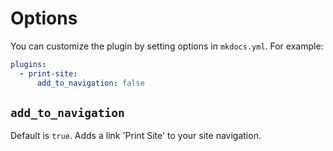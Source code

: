 # Options

You can customize the plugin by setting options in `mkdocs.yml`. For example:

```yml
plugins:
  - print-site:
      add_to_navigation: false
```

## `add_to_navigation`

Default is `true`. Adds a link 'Print Site' to your site navigation.
